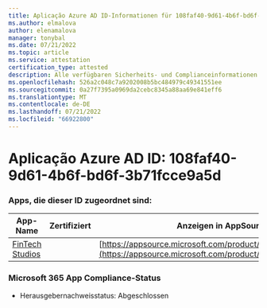 ```yaml
---
title: Aplicação Azure AD ID-Informationen für 108faf40-9d61-4b6f-bd6f-3b71fcce9a5d
ms.author: elmalova
author: elenamalova
manager: tonybal
ms.date: 07/21/2022
ms.topic: article
ms.service: attestation
certification_type: attested
description: Alle verfügbaren Sicherheits- und Complianceinformationen für 108faf40-9d61-4b6f-bd6f-3b71fcce9a5d.
ms.openlocfilehash: 526a2c048c7a9202008b5bc484979c49341551ee
ms.sourcegitcommit: 0a27f7395a0969da2cebc8345a88aa69e841eff6
ms.translationtype: MT
ms.contentlocale: de-DE
ms.lasthandoff: 07/21/2022
ms.locfileid: "66922800"
---
```

# <a name="azure-app-id-108faf40-9d61-4b6f-bd6f-3b71fcce9a5d"></a>Aplicação Azure AD ID: 108faf40-9d61-4b6f-bd6f-3b71fcce9a5d


### <a name="apps-associated-with-this-id"></a>Apps, die dieser ID zugeordnet sind:
| **App-Name** | **Zertifiziert** | **Anzeigen in AppSource** |
|--------------|---------------|-----------------------|
| [FinTech Studios](../forward/WA200003969.md) |  | [https://appsource.microsoft.com/product/office/WA200003969](https://appsource.microsoft.com/product/office/WA200003969) |

### <a name="microsoft-365-app-compliance-status"></a>Microsoft 365 App Compliance-Status
- Herausgebernachweisstatus: Abgeschlossen
